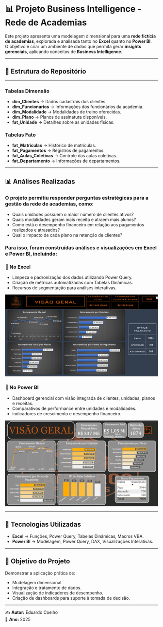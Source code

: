 # 📊 Projeto Business Intelligence - Rede de Academias

Este projeto apresenta uma modelagem dimensional para uma **rede fictícia de academias**, explorada e analisada tanto no **Excel** quanto no **Power BI**.  
O objetivo é criar um ambiente de dados que permita gerar **insights gerenciais**, aplicando conceitos de **Business Intelligence**.

---

## 📂 Estrutura do Repositório

---

### Tabelas Dimensão
- **dim_Clientes** → Dados cadastrais dos clientes.
- **dim_Funcionarios** → Informações dos funcionários da academia.
- **dim_Modalidade** → Modalidades de treino oferecidas.
- **dim_Plano** → Planos de assinatura disponíveis.
- **fat_Unidade** → Detalhes sobre as unidades físicas.

### Tabelas Fato
- **fat_Matriculas** → Histórico de matrículas.
- **fat_Pagamentos** → Registros de pagamentos.
- **fat_Aulas_Coletivas** → Controle das aulas coletivas.
- **fat_Departamento** → Informações de departamentos.

---

## 📊 Análises Realizadas

### O projeto permitiu responder perguntas estratégicas para a gestão da rede de academias, como:
- Quais unidades possuem o maior número de clientes ativos?
- Quais modalidades geram mais receita e atraem mais alunos?
- Como está o desempenho financeiro em relação aos pagamentos realizados e atrasados?
- Qual o impacto de cada plano na retenção de clientes?

### Para isso, foram construídas análises e visualizações em Excel e Power BI, incluindo:

### 🔹 No Excel
- Limpeza e padronização dos dados utilizando Power Query.
- Criação de métricas automatizadas com Tabelas Dinâmicas.
- Recursos de segmentação para análises interativas.

![Dashboard Excel](Imagens/Excel-Geral.png)

### 🔹 No Power BI
- Dashboard gerencial com visão integrada de clientes, unidades, planos e receitas.
- Comparativos de performance entre unidades e modalidades.
- Indicadores de crescimento e desempenho financeiro.


![Dashboard Excel](Imagens/BI-Geral.png)

---

## 🚀 Tecnologias Utilizadas
- **Excel** → Funções, Power Query, Tabelas Dinâmicas, Macros VBA.
- **Power BI** → Modelagem, Power Query, DAX, Visualizações Interativas.

---

## 🎯 Objetivo do Projeto
Demonstrar a aplicação prática de:
- Modelagem dimensional.
- Integração e tratamento de dados.
- Visualização de indicadores de desempenho.
- Criação de dashboards para suporte à tomada de decisão.

---

✍️ **Autor:** Eduardo Coelho  
📅 **Ano:** 2025
